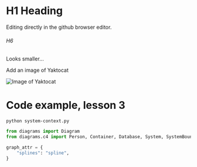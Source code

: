 # H1 Heading
Editing directly in the github browser editor.

###### H6
Looks smaller...


Add an image of Yaktocat

![Image of Yaktocat](https://octodex.github.com/images/yaktocat.png)

# Code example, lesson 3

```
python system-context.py
```

```python
from diagrams import Diagram
from diagrams.c4 import Person, Container, Database, System, SystemBoundary, Relationship

graph_attr = {
    "splines": "spline",
}
```
